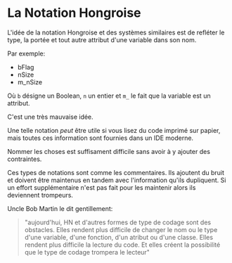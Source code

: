 # La Notation Hongroise

L'idée de la notation Hongroise et des systèmes similaires est de refléter le type, la portée et tout autre attribut d'une variable dans son nom.


Par exemple:

* bFlag
* nSize
* m_nSize

Où `b` désigne un Boolean, `n` un entier et `m_` le fait que la variable est un attribut.

C'est une très mauvaise idée.

Une telle notation *peut* être utile si vous lisez du code imprimé sur papier, mais toutes ces information sont fournies dans un IDE moderne.

Nommer les choses est suffisament difficile sans avoir à y ajouter des contraintes.

Ces types de notations sont comme les commentaires. Ils ajoutent du bruit et doivent être maintenus en tandem avec l'information qu'ils dupliquent. Si un effort supplémentaire n'est pas fait pour les maintenir alors ils deviennent trompeurs.

Uncle Bob Martin le dit gentillement:

> "aujourd'hui, HN et d'autres formes de type de codage sont des obstacles. Elles rendent plus difficile de changer le nom ou le type d'une variable, d'une fonction, d'un atribut ou d'une classe. Elles rendent plus difficile la lecture du code. Et elles créent la possibilité que le type de codage trompera le lecteur"

